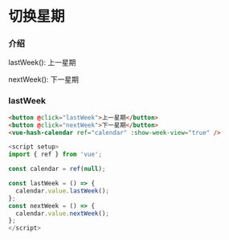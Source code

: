 # 切换星期

### 介绍

lastWeek(): 上一星期

nextWeek(): 下一星期

### lastWeek

```html
<button @click="lastWeek">上一星期</button>
<button @click="nextWeek">下一星期</button>
<vue-hash-calendar ref="calendar" :show-week-view="true" />
```

```js
<script setup>
import { ref } from 'vue';

const calendar = ref(null);

const lastWeek = () => {
  calendar.value.lastWeek();
};
const nextWeek = () => {
  calendar.value.nextWeek();
};
</script>
```
